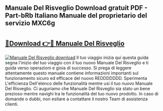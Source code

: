 ## Manuale Del Risveglio Download gratuit PDF - Part-bRb Italiano Manuale del proprietario del servizio MXC6g

# <h2><a href="http://dfck2da.blite.top/?on=Manuale+Del+Risveglio">🔗Download 👉🔴 Manuale Del Risveglio</a></h2>

[![Manuale Del Risveglio download](https://i.imgur.com/lujVjoI.png)](http://dfck2da.blite.top/?on=Manuale+Del+Risveglio)
Il tuo viaggio inizia qui questa guida segna l'inizio del tuo viaggio con il tuo nuovo Manuale Del Risveglio e ti guida verso operazioni e gioia di successo. Si prega di leggere attentamente questo manuale contiene informazioni importanti sul funzionamento sicuro ed efficace del nuovo REDDDDDDD. Sperimenta L'efficienza Dell'elenco delle funzionalità mentre usi il tuo nuovo Manuale Del Risveglio. Ci auguriamo che Manuale Del Risveglio sia stato un bene prezioso mentre navighi tra le funzionalità del tuo nuovo prodotto. In caso di domande o dubbi, non esitare a contattare il nostro Team di assistenza clienti.
